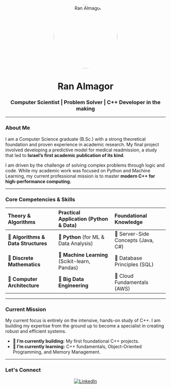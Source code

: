 <div align="center">
  <img src="https://avatars.githubusercontent.com/u/171186804?v=4" alt="Ran Almagor" width="200" height="200" style="border-radius:50%;"/>
  <h1><b>Ran Almagor</b></h1>
  <h3>Computer Scientist | Problem Solver | C++ Developer in the making</h3>
</div>

---

### **About Me**

I am a Computer Science graduate (B.Sc.) with a strong theoretical foundation and proven experience in academic research. My final project involved developing a predictive model for medical readmission, a study that led to **Israel’s first academic publication of its kind**.

I am driven by the challenge of solving complex problems through logic and code. While my academic work was focused on Python and Machine Learning, my current professional mission is to master **modern C++ for high-performance computing.**

---

### **Core Competencies & Skills**

| Theory & Algorithms | Practical Application (Python & Data) | Foundational Knowledge |
| :--- | :--- | :--- |
| 🔹 **Algorithms & Data Structures** | 🔹 **Python** (for ML & Data Analysis) | 🔹 Server-Side Concepts (Java, C#) |
| 🔹 **Discrete Mathematics** | 🔹 **Machine Learning** (Scikit-learn, Pandas) | 🔹 Database Principles (SQL) |
| 🔹 **Computer Architecture** | 🔹 **Big Data Engineering** | 🔹 Cloud Fundamentals (AWS) |

---

### **Current Mission**

My current focus is entirely on the intensive, hands-on study of C++. I am building my expertise from the ground up to become a specialist in creating robust and efficient systems.

* **🔭 I’m currently building:** My first foundational C++ projects.
* **🌱 I’m currently learning:** C++ fundamentals, Object-Oriented Programming, and Memory Management.

---

### **Let's Connect**

<p align="center">
  <a href="[הקישור לפרופיל הלינקדאין שלך]" target="_blank">
    <img src="https://img.shields.io/badge/LinkedIn-0077B5?style=for-the-badge&logo=linkedin&logoColor=white" alt="LinkedIn"/>
  </a>
</p>
